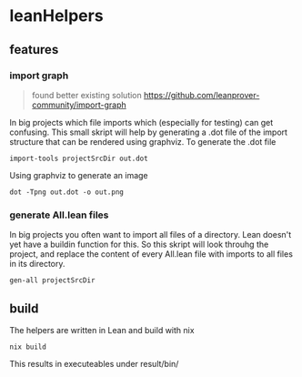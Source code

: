 # leanHelpers

## features

### import graph
> found better existing solution https://github.com/leanprover-community/import-graph

In big projects which file imports which (especially for testing) can get confusing. This small skript will help by generating a .dot file of the import structure that can be rendered using graphviz.
To generate the .dot file
```
import-tools projectSrcDir out.dot
```
Using graphviz to generate an image
```
dot -Tpng out.dot -o out.png
```

### generate All.lean files
In big projects you often want to import all files of a directory. Lean doesn't yet have a buildin function for this. 
So this skript will look throuhg the project, and replace the content of every All.lean file with imports to all files in its directory.
```
gen-all projectSrcDir
```


## build
The helpers are written in Lean and build with nix
```
nix build
```

This results in executeables under result/bin/
